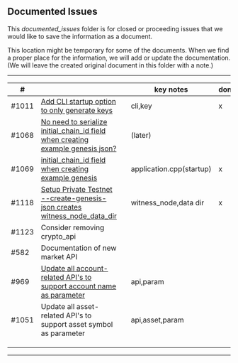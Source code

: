 ## Documented Issues

This *documented_issues* folder is for closed or proceeding issues that we would like to save the information as a document. 

This location might be temporary for some of the documents. When we find a proper place for the information, we will add or update the documentation. (We will leave the created original document in this folder with a note.)

***

|  # |   |   | key notes  |done|
|---|---|---|---|---|
|#1011 |[Add CLI startup option to only generate keys](/core/knowledge_base/documented_issues/1011_add_cli_startup.md) |  | cli,key |x|
|#1068| [No need to serialize initial_chain_id field when creating example genesis json?](/core/knowledge_base/documented_issues/1068_no_need_to%20serialize_initial_chain_id.md#no-need-to-serialize-initial_chain_id-field-when-creating-example-genesis-json-1068)  |  |(later)   | |
|#1069 | [initial_chain_id field when creating example genesis](/core/knowledge_base/documented_issues/1069_initial_chain_id.md)  |  | application.cpp(startup) |x|
|#1118 | [Setup Private Testnet --create-genesis-json creates witness_node_data_dir](/core/knowledge_base/documented_issues/1118_data_dir.md)  |  | witness_node,data dir|x|
| #1123 | Consider removing crypto_api  |  |  | |
|#582 | Documentation of new market API  |  |  | |
|#969 | [Update all account-related API's to support account name as parameter](/core/knowledge_base/documented_issues/969_api_support_acc_name_as_param.md#update-all-account-related-apis-to-support-account-name-as-parameter-969)  |  |api,param  | |
|#1051 |Update all asset-related API's to support asset symbol as parameter   |  |api,asset,param  | |
| |  |  |  | |
| |  |  |  | |
| |  |  |  | |

***
